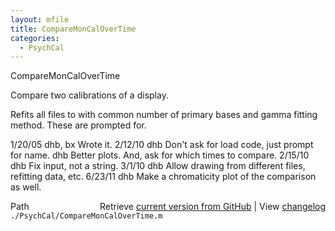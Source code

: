 ```yaml
---
layout: mfile
title: CompareMonCalOverTime
categories:
  - PsychCal
---
```


CompareMonCalOverTime

Compare two calibrations of a display.

Refits all files to with common number of primary bases and gamma fitting method.
These are prompted for.

1/20/05 dhb, bx     Wrote it.
2/12/10   dhb         Don't ask for load code, just prompt for name.
          dhb         Better plots.  And, ask for which times to compare.
2/15/10   dhb         Fix input, not a string.
3/1/10    dhb         Allow drawing from different files, refitting data, etc.
6/23/11   dhb         Make a chromaticity plot of the comparison as well.


<div class="code_header" style="text-align:right;">
  <span style="float:left;">Path&nbsp;&nbsp;</span> <span class="counter">Retrieve <a href=
  "https://raw.github.com/Psychtoolbox-3/Psychtoolbox-3/beta/./PsychCal/CompareMonCalOverTime.m">current version from GitHub</a> | View <a href=
  "https://github.com/Psychtoolbox-3/Psychtoolbox-3/commits/beta/./PsychCal/CompareMonCalOverTime.m">changelog</a></span>
</div>
<div class="code">
  <code>./PsychCal/CompareMonCalOverTime.m</code>
</div>
